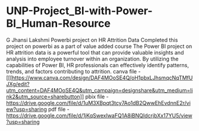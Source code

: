 # UNP-Project_BI-with-Power-BI_Human-Resource
G Jhansi Lakshmi
Powerbi project on HR Attrition Data
Completed this project on powerbi as a part of value added course
The Power BI project on HR attrition data is a powerful tool that can provide valuable insights and analysis into employee turnover within an organization. By utilizing the capabilities of Power BI, HR professionals can effectively identify patterns, trends, and factors contributing to attrition.
canva file - [[[https://www.canva.com/design/DAF4MOoSE4Q/oH1pbxLJhsmqcNqTMfUJXg/edit?utm_content=DAF4MOoSE4Q&utm_campaign=designshare&utm_medium=link2&utm_source=sharebutton]]
pbix file - https://drive.google.com/file/d/1uM3XBpqt3tcy7Ao1dB2QwwEhEvdnnE2r/view?usp=sharing
pdf file - https://drive.google.com/file/d/1jKqSwexIwaFQ1A8iBNQIdcrjbXx17YU5/view?usp=sharing
